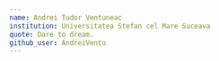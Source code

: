 ```yaml
---
name: Andrei Tudor Ventuneac
institution: Universitatea Stefan cel Mare Suceava
quote: Dare to dream.
github_user: AndreiVentu
---
```

